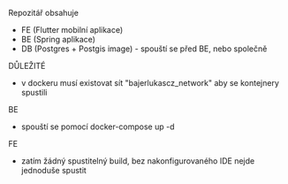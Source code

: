 Repozitář obsahuje 
- FE (Flutter mobilní aplikace)
- BE (Spring aplikace)
- DB (Postgres + Postgis image) - spouští se před BE, nebo společně

DŮLEŽITÉ
- v dockeru musí existovat sít "bajerlukascz_network" aby se kontejnery spustili

BE
- spouští se pomocí docker-compose up -d

FE
- zatím žádný spustitelný build, bez nakonfigurovaného IDE nejde jednoduše spustit